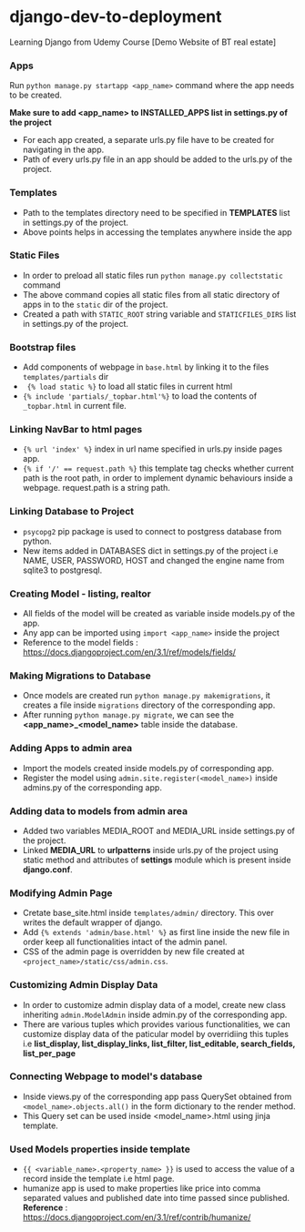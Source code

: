 # django-dev-to-deployment
Learning Django from Udemy Course [Demo Website of BT real estate]

### Apps

Run `python manage.py startapp <app_name>` command where the app needs to be created.

**Make sure to add <app_name> to INSTALLED_APPS list in settings.py of the project**

* For each app created, a separate urls.py file have to be created for navigating in the app.
* Path of every urls.py file in an app should be added to the urls.py of the project.

### Templates

* Path to the templates directory need to be specified in **TEMPLATES** list in settings.py of the project.
* Above points helps in accessing the templates anywhere inside the app

### Static Files

* In order to preload all static files run `python manage.py collectstatic` command
* The above command copies all static files from all static directory of apps in to the `static` dir of the project.
* Created a path with `STATIC_ROOT` string variable and `STATICFILES_DIRS` list in settings.py of the project.

### Bootstrap files

* Add components of webpage in `base.html` by linking it to the files  `templates/partials` dir
* ` {% load static %}` to load all static files in current html
* `{% include 'partials/_topbar.html'%}` to load the contents of `_topbar.html` in current file.

### Linking NavBar to html pages

* `{% url 'index' %}` index in url name specified in urls.py inside pages app.
* `{% if '/' == request.path %}` this template tag checks whether current path is the root path, in order to implement dynamic behaviours inside a webpage. request.path is a string path.

### Linking Database to Project

* `psycopg2` pip package is used to connect to postgress database from python.
* New items added in DATABASES dict in settings.py of the project i.e NAME, USER, PASSWORD, HOST and changed the engine name from sqlite3 to postgresql.

### Creating Model - listing, realtor

* All fields of the model will be created as variable inside models.py of the app.
* Any app can be imported using `import <app_name>` inside the project
* Reference to the model fields : https://docs.djangoproject.com/en/3.1/ref/models/fields/

### Making Migrations to Database

* Once models are created run `python manage.py makemigrations`, it creates a file inside `migrations` directory of the corresponding app.
* After running `python manage.py migrate`, we can see the **<app_name>_<model_name>** table inside the database.

### Adding Apps to admin area

* Import the models created inside models.py of corresponding app.
* Register the model using `admin.site.register(<model_name>)` inside admins.py of the corresponding app.

### Adding data to models from admin area

* Added two variables MEDIA_ROOT and MEDIA_URL inside settings.py of the project.
* Linked **MEDIA_URL** to **urlpatterns** inside urls.py of the project using static method and attributes of **settings** module which is present inside **django.conf**.

### Modifying Admin Page

* Cretate base_site.html inside `templates/admin/` directory. This over writes the default wrapper of django.
* Add `{% extends 'admin/base.html' %}` as first line inside the new file in order keep all functionalities intact of the admin panel.
* CSS of the admin page is overridden by new file created at `<project_name>/static/css/admin.css`.

### Customizing Admin Display Data

* In order to customize admin display data of a model, create new class inheriting `admin.ModelAdmin` inside admin.py of the corresponding app.
* There are various tuples which provides various functionalities, we can customize display data of the paticular model by overridiing this tuples i.e **list_display, list_display_links, list_filter, list_editable, search_fields, list_per_page**

### Connecting Webpage to model's database

* Inside views.py of the corresponding app pass QuerySet obtained from `<model_name>.objects.all()` in the form dictionary to the render method.
* This Query set can be used inside <model_name>.html using jinja template.

### Used Models properties inside template

* `{{ <variable_name>.<property_name> }}` is used to access the value of a record inside the template i.e html page.
* humanize app is used to make properties like price into comma separated values and published date into time passed since published.
**Reference** : https://docs.djangoproject.com/en/3.1/ref/contrib/humanize/